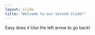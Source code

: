```yaml
---
layout: slide
title: "Welcome to our second slide!"
---
```

Easy does it
Use the left arrow to go back!

